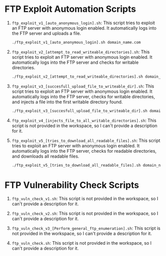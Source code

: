 # FTP Exploit Automation Scripts

1. `ftp_exploit_v1_[auto_anonymous_login].sh`: This script tries to exploit an FTP server with anonymous login enabled. It automatically logs into the FTP server and uploads a file.
    ```sh
    ./ftp_exploit_v1_[auto_anonymous_login].sh domain_name.com
    ```

2. `ftp_exploit_v2_[attempt_to_read_writeable_directories].sh`: This script tries to exploit an FTP server with anonymous login enabled. It automatically logs into the FTP server and checks for writable directories.
    ```sh
    ./ftp_exploit_v2_[attempt_to_read_writeable_directories].sh domain_name.com
    ```

3. `ftp_exploit_v3_[succesfull_upload_file_to_writeable_dir].sh`: This script tries to exploit an FTP server with anonymous login enabled. It automatically logs into the FTP server, checks for writable directories, and injects a file into the first writable directory found.
    ```sh
    ./ftp_exploit_v3_[succesfull_upload_file_to_writeable_dir].sh domain_name.com
    ```

4. `ftp_exploit_v4_[injects_file_to_all_writable_directories].sh`: This script is not provided in the workspace, so I can't provide a description for it.

5. `ftp_exploit_v5_[tries_to_download_all_readable_files].sh`: This script tries to exploit an FTP server with anonymous login enabled. It automatically logs into the FTP server, checks for readable directories, and downloads all readable files.
    ```sh
    ./ftp_exploit_v5_[tries_to_download_all_readable_files].sh domain_name.com
    ```

# FTP Vulnerability Check Scripts

1. `ftp_vuln_check_v1.sh`: This script is not provided in the workspace, so I can't provide a description for it.

2. `ftp_vuln_check_v2.sh`: This script is not provided in the workspace, so I can't provide a description for it.

3. `ftp_vuln_check_v3_[Perform_general_ftp_enumeration].sh`: This script is not provided in the workspace, so I can't provide a description for it.

4. `ftp_vuln_check.sh`: This script is not provided in the workspace, so I can't provide a description for it.
